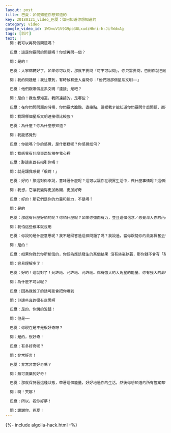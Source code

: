 ```yaml
---
layout: post
title: 巴夏：如何知道你想知道的
key: 20180121_video_巴夏：如何知道你想知道的
category: video
google_video_id: 1WDvuV1V9G9po3ULxudzHhni-h-JifWdxAg
tags: [影片]
text: |
  問：我可以再問個問題嗎？

  巴夏：這是你要問的問題嗎？你想再問一個？

  問：是的！

  巴夏：大家都聽好了，如果你可以問，那就不要問「可不可以問」，你只需要問，否則你就已經問了

  問：我的問題是：我注意到，有時候有些人會問你：「他們跟那個星系文明⋯⋯」

  巴夏：他們跟哪個星系文明「連接」是吧？

  問：是的！我也想知道，我所連接的，是哪些？

  巴夏：在你們問問題的時候，你們要大膽點，直接點，這樣我才能知道你們要問什麼問題，而不是扭扭捏捏、小心翼翼的

  問：我跟哪個星系文明連接得比較強？

  巴夏：為什麼？你為什麼想知道？

  問：我能感覺到

  巴夏：你能嗎？你的感覺，是什麼樣呢？你感覺如何？

  問：我感覺有什麼東西紮根在我心裡

  巴夏：那這東西有指引你嗎？

  問：就是讓我感覺「很對！」

  巴夏：好的！那這對你來說，意味著什麼呢？這可以讓你在現實生活中，做什麼事情呢？這個深植於你內心的感受

  問：我想，它讓我變得更加敞開、更加好奇

  巴夏：好的！那它們是你的力量和能力，不是嗎？

  問：是的

  巴夏：那這有什麼好怕的呢？你怕什麼呢？如果你強而有力，並且這個信念／感覺深入你的內心，你也知道這是你的真實情況，那你在害怕什麼呢？

  問：我怕這些根本就沒用

  巴夏：你說的是什麼意思呢？我不是回答過這個問題了嗎？我說過，當你跟隨你的最高興奮去行動，並且盡你最大能力地去做，那你還需要做的，就是不要執著於某個你認為應該「是」的結果，你記得整個公式的這一部分嗎？

  問：是的！

  巴夏：如果你對於你所相信的，你認為應該發生的某個結果 沒有絲毫執著，那你就不會有「某某事應該怎麼進行」的想法，你只會允許祂，該怎麼做就怎麼做，你無需「使」祂怎麼做，如果你不再「使」祂怎麼做，那你就沒法讓祂不做，因為你不需要強迫祂做，你只需要允許祂做，因為祂已經在做了，這麼說，你會不會更容易理解點？

  問：容易理解多了！

  巴夏：好的！這就對了！允許祂、允許祂、允許祂。你有強大的大角星的能量、你有強大的昴宿星的能量、你有強大的天狼星的能量、你還有其他的一些能量、而且你跟混血兒童也有很強的連接、但現在我還不能跟你詳細說明

  問：為什麼不可以呢？

  巴夏：因為我說了的話可能會把你嚇到

  問：但這些真的很有意思啊

  巴夏：是的，你說的沒錯！

  問：但是⋯⋯

  巴夏：你現在是不是很好奇呀？

  問：是的，很好奇！

  巴夏：有多好奇呢？

  問：非常好奇！

  巴夏：非常非常好奇嗎？

  問：無可救藥的好奇！

  巴夏：那就保持著這種狀態，帶著這個能量，好好地過你的生活，然後你想知道的所有答案都會自動來到你，關於你跟混血兒童的連接的事，不是由我來說的，但我保證，有人會告訴你的

  問：啊！天哪！

  巴夏：所以，祝你好夢！

  問：謝謝你，巴夏！
---
```


{%- include algolia-hack.html -%}
